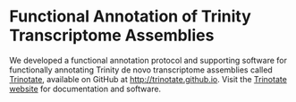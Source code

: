 # Functional Annotation of Trinity Transcriptome Assemblies

We developed a functional annotation protocol and supporting software for functionally annotating Trinity de novo transcriptome assemblies called [Trinotate](http://trinotate.github.io), available on GitHub at <http://trinotate.github.io>.  Visit the [Trinotate website](http://trinotate.github.io) for documentation and software.

